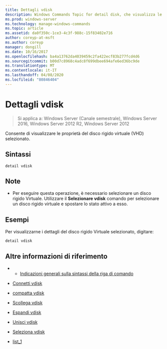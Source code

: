 ```yaml
---
title: Dettagli vdisk
description: Windows Commands Topic for detail disk, che visualizza le proprietà del disco rigido virtuale (VHD) selezionato.
ms.prod: windows-server
ms.technology: manage-windows-commands
ms.topic: article
ms.assetid: da0f350c-1ce3-4c3f-988c-15f83402e716
author: coreyp-at-msft
ms.author: coreyp
manager: dongill
ms.date: 10/16/2017
ms.openlocfilehash: ba4a13762da4039459c2fa422ecf83b277fcd4d6
ms.sourcegitcommit: b00d7c8968c4adc8f699dbee694afe6ed36bc9de
ms.translationtype: MT
ms.contentlocale: it-IT
ms.lasthandoff: 04/08/2020
ms.locfileid: "80846404"
---
```

# <a name="detail-vdisk"></a>Dettagli vdisk

>Si applica a: Windows Server (Canale semestrale), Windows Server 2016, Windows Server 2012 R2, Windows Server 2012

Consente di visualizzare le proprietà del disco rigido virtuale (VHD) selezionato.  
  
## <a name="syntax"></a>Sintassi  
  
```  
detail vdisk  
```  
  
## <a name="remarks"></a>Note  
  
-   Per eseguire questa operazione, è necessario selezionare un disco rigido Virtuale. Utilizzare il **Selezionare vdisk** comando per selezionare un disco rigido virtuale e spostare lo stato attivo a esso.  
  
## <a name="examples"></a><a name=BKMK_examples></a>Esempi  
Per visualizzarne i dettagli del disco rigido Virtuale selezionato, digitare:  
  
```  
detail vdisk  
```  
  
## <a name="additional-references"></a>Altre informazioni di riferimento  
  
-   - [Indicazioni generali sulla sintassi della riga di comando](command-line-syntax-key.md)  
  
-   [Connetti vdisk](attach-vdisk.md)  
  
-   [compatta vdisk](compact-vdisk.md)
  
-   [Scollega vdisk](detach-vdisk.md)  
  
-   [Espandi vdisk](expand-vdisk.md)  
  
-   [Unisci vdisk](merge-vdisk.md)  
  
-   [Seleziona vdisk](select-vdisk.md)  
  
-   [list_1](list_1.md)  
  

